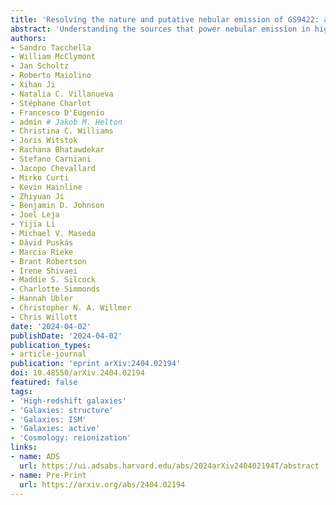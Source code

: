 ```yaml
---
title: 'Resolving the nature and putative nebular emission of GS9422: an obscured AGN without exotic stars'
abstract: 'Understanding the sources that power nebular emission in high-redshift galaxies is fundamentally important not only for shedding light onto the drivers of reionisation, but to constrain stellar populations and the growth of black holes. Here we focus on an individual object, GS9422, a galaxy at {{< math >}}$z_{\mathrm{spec}} = 5.943${{< /math >}} with exquisite data from the JADES and JEMS surveys, including {{< math >}}$14-\mathrm{band}${{< /math >}} JWST/NIRCam photometry and deep NIRSpec prism and grating spectroscopy. We map the continuum emission and nebular emission lines across the galaxy on {{< math >}}$0.2-\mathrm{kpc}${{< /math >}} scales. GS9422 has been claimed to have nebular-dominated continuum and an extreme stellar population with top-heavy initial mass function. We find clear evidence for different morphologies in the emission lines, the rest-UV and rest-optical continuum emission, demonstrating that the full continuum cannot be dominated by nebular emission. While multiple models reproduce the spectrum reasonably well, our preferred model with a type-2 active galactic nucleus (AGN) and local damped {{< math >}}$\mathrm{Ly}-\alpha${{< /math >}} (DLA) clouds can explain both the spectrum and the wavelength-dependent morphology. The AGN powers the off-planar nebular emission, giving rise to the Balmer jump and the emission lines, including {{< math >}}$\mathrm{Ly}-\alpha${{< /math >}}, which therefore does not suffer DLA absorption. A central, young stellar component dominates the rest-UV emission and -- together with the DLA clouds -- leads to a spectral turn-over. A disc-like, older stellar component explains the flattened morphology in the rest-optical continuum. We conclude that GS9422 is consistent with being a normal galaxy with an obscured, type-2 AGN -- a simple scenario, without the need for exotic stellar populations.'
authors:
- Sandro Tacchella
- William McClymont
- Jan Scholtz
- Roberto Maiolino
- Xihan Ji
- Natalia C. Villanueva
- Stéphane Charlot
- Francesco D'Eugenio
- admin # Jakob M. Helton
- Christina C. Williams
- Joris Witstok
- Rachana Bhatawdekar
- Stefano Carniani
- Jacopo Chevallard
- Mirko Curti
- Kevin Hainline
- Zhiyuan Ji
- Benjamin D. Johnson
- Joel Leja
- Yijia Li
- Michael V. Maseda
- Dávid Puskás
- Marcia Rieke
- Brant Robertson
- Irene Shivaei
- Maddie S. Silcock
- Charlotte Simmonds
- Hannah Übler
- Christopher N. A. Willmer
- Chris Willott
date: '2024-04-02'
publishDate: '2024-04-02'
publication_types:
- article-journal
publication: 'eprint arXiv:2404.02194'
doi: 10.48550/arXiv.2404.02194
featured: false
tags:
- 'High-redshift galaxies'
- 'Galaxies: structure'
- 'Galaxies: ISM'
- 'Galaxies: active'
- 'Cosmology: reionization'
links:
- name: ADS
  url: https://ui.adsabs.harvard.edu/abs/2024arXiv240402194T/abstract
- name: Pre-Print
  url: https://arxiv.org/abs/2404.02194
---
```

